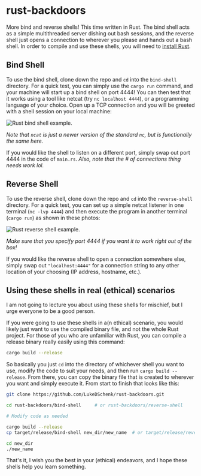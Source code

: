 # rust-backdoors

More bind and reverse shells! This time written in Rust. The bind shell acts as a simple multithreaded server dishing out bash sessions, and the reverse shell just opens a connection to wherever you please and hands out a bash shell. In order to compile and use these shells, you will need to [install Rust](https://www.rust-lang.org/tools/install).

## Bind Shell

To use the bind shell, clone down the repo and `cd` into the `bind-shell` directory. For a quick test, you can simply use the `cargo run` command, and your machine will start up a bind shell on port 4444! You can then test that it works using a tool like netcat (try `nc localhost 4444`), or a programming language of your choice. Open up a TCP connection and you will be greeted with a shell session on your local machine:

![Rust bind shell example.](https://imgur.com/WwkbYUd "Rust bind shell example.")

*Note that `ncat` is just a newer version of the standard `nc`, but is functionally the same here.*

If you would like the shell to listen on a different port, simply swap out port 4444 in the code of `main.rs`. *Also, note that the # of connections thing needs work lol.*

## Reverse Shell

To use the reverse shell, clone down the repo and `cd` into the `reverse-shell` directory. For a quick test, you can set up a simple netcat listener in one terminal (`nc -lvp 4444`) and then execute the program in another terminal (`cargo run`) as shown in these photos:

![Rust reverse shell example.](https://imgur.com/QxRj8dj "Rust revese shell example.")

*Make sure that you specify port 4444 if you want it to work right out of the box!*

If you would like the reverse shell to open a connection somewhere else, simply swap out `"localhost:4444"` for a connection string to any other location of your choosing (IP address, hostname, etc.).

## Using these shells in real (ethical) scenarios

I am not going to lecture you about using these shells for mischief, but I urge everyone to be a good person.

If you were going to use these shells in a(n ethical) scenario, you would likely just want to use the compiled binary file, and not the whole Rust project. For those of you who are unfamiliar with Rust, you can compile a release binary really easily using this command:

```bash
cargo build --release
```

So basically you just `cd` into the directory of whichever shell you want to use, modify the code to suit your needs, and then run `cargo build --release`. From there, you can copy the binary file that is created to wherever you want and simply execute it. From start to finish that looks like this:

```bash
git clone https://github.com/LukeDSchenk/rust-backdoors.git

cd rust-backdoors/bind-shell     # or rust-backdoors/reverse-shell

# Modify code as needed

cargo build --release
cp target/release/bind-shell new_dir/new_name  # or target/release/reverse-shell

cd new_dir
./new_name
```

That's it, I wish you the best in your (ethical) endeavors, and I hope these shells help you learn something.
